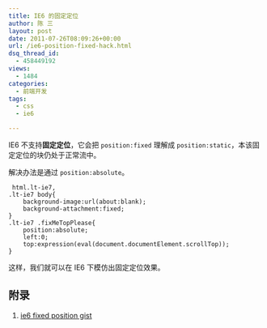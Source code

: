 ```yaml
---
title: IE6 的固定定位
author: 陈 三
layout: post
date: 2011-07-26T08:09:26+00:00
url: /ie6-position-fixed-hack.html
dsq_thread_id:
  - 458449192
views:
  - 1484
categories:
  - 前端开发
tags:
  - css
  - ie6

---
```

IE6 不支持**固定定位**，它会把 `position:fixed` 理解成 `position:static`，本该固定定位的块仍处于正常流中。

解决办法是通过 `position:absolute`。

     html.lt-ie7,
    .lt-ie7 body{
        background-image:url(about:blank);
        background-attachment:fixed;
    }
    .lt-ie7 .fixMeTopPlease{
        position:absolute;
        left:0;
        top:expression(eval(document.documentElement.scrollTop));
    }
    

这样，我们就可以在 IE6 下模仿出固定定位效果。

## 附录

  1. [ie6 fixed position gist][1]

 [1]: https://gist.github.com/subtleGradient/158243